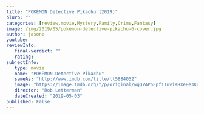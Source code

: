 ```yaml
---
title: "POKÉMON Detective Pikachu (2019)"
blurb: ""
categories: [review,movie,Mystery,Family,Crime,Fantasy]
image: /img/2019/05/pokémon-detective-pikachu-6-cover.jpg
author: jasone
youtube: 
reviewInfo:
   final-verdict: ""
   rating: 
subjectInfo:
   type: movie
   name: "POKÉMON Detective Pikachu"
   sameAs: "http://www.imdb.com/title/tt5884052"
   image: "https://image.tmdb.org/t/p/original/wgQ7APnFpf1TuviKHXeEe3KnsTV.jpg"
   director: "Rob Letterman"
   dateCreated: "2019-05-03"
published: False
---
```



